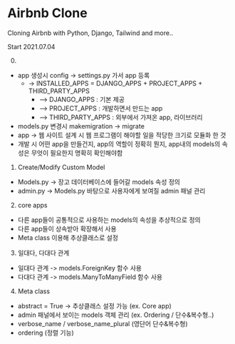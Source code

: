 # Airbnb Clone

Cloning Airbnb with Python, Django, Tailwind and more..

Start 2021.07.04

0. 
 - app 생성시 config -> settings.py 가서 app 등록
   - -> INSTALLED_APPS = DJANGO_APPS + PROJECT_APPS + THIRD_PARTY_APPS
     - --> DJANGO_APPS : 기본 제공
     - --> PROJECT_APPS : 개발하면서 만드는 app
     - --> THIRD_PARTY_APPS : 외부에서 가져온 app, 라이브러리
 - models.py 변경시 makemigration -> migrate 
 - app -> 웹 사이트 설계 시 웹 프로그램이 해야할 일을 적당한 크기로 모듈화 한 것
 - 개발 시 어떤 app을 만들건지, app의 역할이 정확히 뭔지, app내의 models의 속성은 무엇이 필요한지 명확히 확인해야함

1. Create/Modify Custom Model
 - Models.py -> 장고 데이터베이스에 들어갈 models 속성 정의
 - admin.py -> Models.py 바탕으로 사용자에게 보여질 admin 패널 관리

2. core apps 
 - 다른 app들이 공통적으로 사용하는 models의 속성을 추상적으로 정의
 - 다른 app들이 상속받아 확장해서 사용
 - Meta class 이용해 추상클래스로 설정 

3. 일대다, 다대다 관계
 - 일대다 관계 -> models.ForeignKey 함수 사용
 - 다대다 관계 -> models.ManyToManyField 함수 사용

4. Meta class
 - abstract = True -> 추상클래스 설정 가능 (ex. Core app)
 - admin 패널에서 보이는 models 객체 관리 (ex. Ordering / 단수&복수형..)
 - verbose_name / verbose_name_plural (영단어 단수&복수형)
 - ordering (정렬 기능)